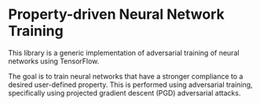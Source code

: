 # Property-driven Neural Network Training

This library is a generic implementation of adversarial training of neural networks using TensorFlow.

The goal is to train neural networks that have a stronger compliance to a desired user-defined property. This is performed using adversarial training, specifically using projected gradient descent (PGD) adversarial attacks.
